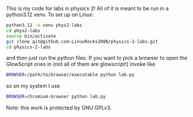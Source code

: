 This is my code for labs in physics 2! All of it is meant to be run in a python3.12 venv. To set up on Linux:
```bash
python3.12 -m venv phys2-labs
cd phys2-labs
source bin/activate
git clone git@github.com:LinuxRocks2000/physics-2-labs.git
cd physics-2-labs
```
and then just run the python files. If you want to pick a browser to open the GlowScript ones in (not all of them are glowscript!) invoke like
```bash
BROWSER=/path/to/browser/executable python lab.py
```
so on my system I use
```bash
BROWSER=chromium-browser python lab.py
```

Note: this work is protected by GNU GPLv3.
